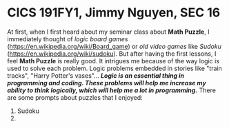 # CICS 191FY1, Jimmy Nguyen, SEC 16
At first, when I first heard about my seminar class about **Math Puzzle**, I immediately thought of *logic board games* (https://en.wikipedia.org/wiki/Board_game) or *old video games* like *Sudoku* (https://en.wikipedia.org/wiki/sudoku). 
But after having the first lessons, I feel **Math Puzzle** is really good. It intrigues me because of the way logic is used to solve each problem. Logic problems embedded in stories like "train tracks", "Harry Potter's vases"...
***Logic is an essential thing in programming and coding. These problems will help me increase my ability to think logically, which will help me a lot in programming.*** There are some prompts about puzzles that I enjoyed:
1. Sudoku
2. 
